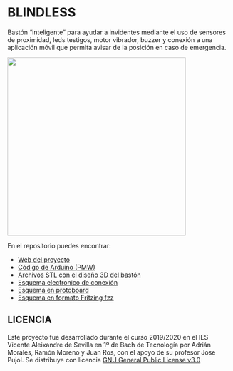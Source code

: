 # BLINDLESS
Bastón “inteligente” para ayudar a invidentes mediante el uso de sensores de proximidad, leds testigos, motor vibrador, buzzer y conexión a una aplicación móvil que permita avisar de la posición en caso de emergencia.

<img src="Imágenes/Ciego icono.png" width="400" align="center"> 

En el repositorio puedes encontrar:
- [Web del proyecto](https://github.com/Josepujol/ProyectosEstudiantes/blob/master/GafasInvidentes/MemoriaGafas.pdf)
- [Código de Arduino (PMW)](https://github.com/Josepujol/ProyectosEstudiantes/blob/master/GafasInvidentes/Codigo_gafas.ino)
- [Archivos STL con el diseño 3D del bastón](https://github.com/Josepujol/ProyectosEstudiantes/blob/master/GafasInvidentes/Gafas.stl)
- [Esquema electronico de conexión](https://github.com/Josepujol/ProyectosEstudiantes/blob/master/GafasInvidentes/EsquematicoGafas_esquema.png)
- [Esquema en protoboard](https://github.com/Josepujol/ProyectosEstudiantes/blob/master/GafasInvidentes/EsquematicoGafas_bb.png)
- [Esquema en formato Fritzing fzz](https://github.com/Josepujol/ProyectosEstudiantes/blob/master/GafasInvidentes/EsquematicoGafas.fzz)

## LICENCIA
Este proyecto fue desarrollado durante el curso 2019/2020 en el IES Vicente Aleixandre de Sevilla en 1º de Bach de Tecnología por Adrián Morales, Ramón Moreno y Juan Ros, con el apoyo de su profesor Jose Pujol. Se distribuye con licencia [GNU General Public License v3.0](https://www.gnu.org/licenses/gpl-3.0.html)
